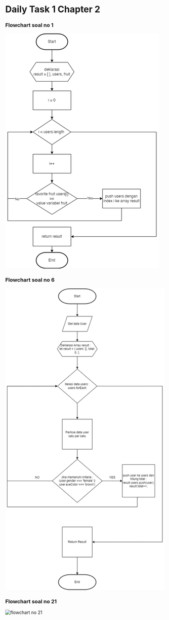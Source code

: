 # Daily Task 1 Chapter 2
### Flowchart soal no 1
![flowchart no 1](flowchart/no1.png)
### Flowchart soal no 6
![flowchart no 6](flowchart/Flowcart-Soal6.png)
### Flowchart soal no 21
![flowchart no 21](flowchart/flowchart/no21.png)

